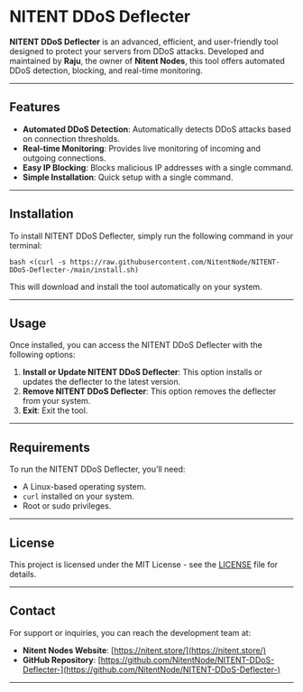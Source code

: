 
# NITENT DDoS Deflecter

**NITENT DDoS Deflecter** is an advanced, efficient, and user-friendly tool designed to protect your servers from DDoS attacks. Developed and maintained by **Raju**, the owner of **Nitent Nodes**, this tool offers automated DDoS detection, blocking, and real-time monitoring.

---

## Features

- **Automated DDoS Detection**: Automatically detects DDoS attacks based on connection thresholds.
- **Real-time Monitoring**: Provides live monitoring of incoming and outgoing connections.
- **Easy IP Blocking**: Blocks malicious IP addresses with a single command.
- **Simple Installation**: Quick setup with a single command.

---

## Installation

To install NITENT DDoS Deflecter, simply run the following command in your terminal:

`bash <(curl -s https://raw.githubusercontent.com/NitentNode/NITENT-DDoS-Deflecter-/main/install.sh)`

This will download and install the tool automatically on your system.

---

## Usage

Once installed, you can access the NITENT DDoS Deflecter with the following options:

1. **Install or Update NITENT DDoS Deflecter**: This option installs or updates the deflecter to the latest version.
2. **Remove NITENT DDoS Deflecter**: This option removes the deflecter from your system.
3. **Exit**: Exit the tool.

---

## Requirements

To run the NITENT DDoS Deflecter, you’ll need:

- A Linux-based operating system.
- `curl` installed on your system.
- Root or sudo privileges.

---

## License

This project is licensed under the MIT License - see the [LICENSE](LICENSE) file for details.

---

## Contact

For support or inquiries, you can reach the development team at:

- **Nitent Nodes Website**: [https://nitent.store/](https://nitent.store/)
- **GitHub Repository**: [https://github.com/NitentNode/NITENT-DDoS-Deflecter-](https://github.com/NitentNode/NITENT-DDoS-Deflecter-)

---

